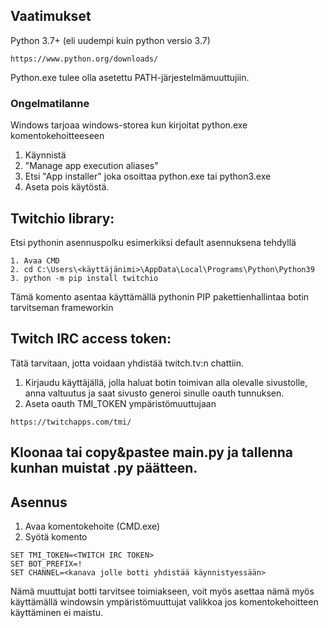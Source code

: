 ## Vaatimukset

Python 3.7+ (eli uudempi kuin python versio 3.7)
```
https://www.python.org/downloads/
```
Python.exe tulee olla asetettu PATH-järjestelmämuuttujiin.

### Ongelmatilanne 
Windows tarjoaa windows-storea kun kirjoitat python.exe komentokehoitteeseen

1. Käynnistä
2. "Manage app execution aliases"
3. Etsi "App installer" joka osoittaa python.exe tai python3.exe
4. Aseta pois käytöstä.

## Twitchio library:

Etsi pythonin asennuspolku esimerkiksi default asennuksena tehdyllä

```
1. Avaa CMD
2. cd C:\Users\<käyttäjänimi>\AppData\Local\Programs\Python\Python39
3. python -m pip install twitchio
```

Tämä komento asentaa käyttämällä pythonin PIP pakettienhallintaa botin tarvitseman frameworkin

## Twitch IRC access token:

Tätä tarvitaan, jotta voidaan yhdistää twitch.tv:n chattiin.

1. Kirjaudu käyttäjällä, jolla haluat botin toimivan alla olevalle sivustolle, anna valtuutus ja saat sivusto generoi sinulle oauth tunnuksen.
2. Aseta oauth TMI_TOKEN ympäristömuuttujaan

```
https://twitchapps.com/tmi/
```

## Kloonaa tai copy&pastee main.py ja tallenna kunhan muistat .py päätteen.

## Asennus

1. Avaa komentokehoite (CMD.exe)
2. Syötä komento
```
SET TMI_TOKEN=<TWITCH IRC TOKEN>
SET BOT_PREFIX=!
SET CHANNEL=<kanava jolle botti yhdistää käynnistyessään>
```
Nämä muuttujat botti tarvitsee toimiakseen, voit myös asettaa nämä myös käyttämällä windowsin ympäristömuuttujat valikkoa jos komentokehoitteen käyttäminen ei maistu.
